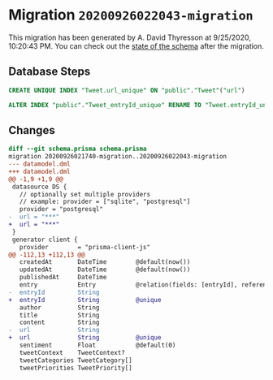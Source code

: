 # Migration `20200926022043-migration`

This migration has been generated by A. David Thyresson at 9/25/2020, 10:20:43 PM.
You can check out the [state of the schema](./schema.prisma) after the migration.

## Database Steps

```sql
CREATE UNIQUE INDEX "Tweet.url_unique" ON "public"."Tweet"("url")

ALTER INDEX "public"."Tweet_entryId_unique" RENAME TO "Tweet.entryId_unique"
```

## Changes

```diff
diff --git schema.prisma schema.prisma
migration 20200926021740-migration..20200926022043-migration
--- datamodel.dml
+++ datamodel.dml
@@ -1,9 +1,9 @@
 datasource DS {
   // optionally set multiple providers
   // example: provider = ["sqlite", "postgresql"]
   provider = "postgresql"
-  url = "***"
+  url = "***"
 }
 generator client {
   provider        = "prisma-client-js"
@@ -112,13 +112,13 @@
   createdAt       DateTime        @default(now())
   updatedAt       DateTime        @default(now())
   publishedAt     DateTime
   entry           Entry           @relation(fields: [entryId], references: [id])
-  entryId         String
+  entryId         String          @unique
   author          String
   title           String
   content         String
-  url             String
+  url             String          @unique
   sentiment       Float           @default(0)
   tweetContext    TweetContext?
   tweetCategories TweetCategory[]
   tweetPriorities TweetPriority[]
```


